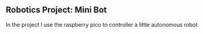 Robotics Project: Mini Bot
--------------------------
In the project I use the raspberry pico to controller a little autonomous robot
